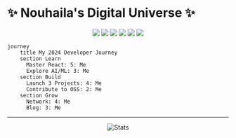 # **✨ Nouhaila's Digital Universe ✨**  
<p align="center">
  <img src="https://img.shields.io/badge/HTML5-000?style=flat&logo=html5&logoColor=white" />
  <img src="https://img.shields.io/badge/CSS3-000?style=flat&logo=css3&logoColor=white" />
  <img src="https://img.shields.io/badge/JavaScript-000?style=flat&logo=javascript&logoColor=white" />
  <img src="https://img.shields.io/badge/React-000?style=flat&logo=react&logoColor=white" />
  <img src="https://img.shields.io/badge/Python-000?style=flat&logo=python&logoColor=white" />
  <img src="https://img.shields.io/badge/Blazor-000?style=flat&logo=blazor&logoColor=white" />
</p>


```mermaid  
journey  
    title My 2024 Developer Journey  
    section Learn  
      Master React: 5: Me  
      Explore AI/ML: 3: Me  
    section Build  
      Launch 3 Projects: 4: Me  
      Contribute to OSS: 2: Me  
    section Grow  
      Network: 4: Me  
      Blog: 3: Me  
```
---
<div align="center">
  
  ![Stats](https://github-readme-stats.vercel.app/api?username=nouhailab&show_icons=true&theme=graywhite&hide_border=true&text_color=000&title_color=000)
</div>
 
